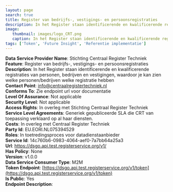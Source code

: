 ```yaml
---
layout: page
search: true
title: Register van bedrijfs-, vestigings- en persoonsregistraties
description: In het Register staan identificerende en kwalificerende registraties van personen, bedrijven en vestigingen, waardoor je kan zien welke personen/bedrijven welke registratie hebben
image:
   thumbnail: images/logo_CRT.png
   caption: In het Register staan identificerende en kwalificerende registraties van personen, bedrijven en vestigingen, waardoor je kan zien welke personen/bedrijven welke registratie hebben
tags: ['Token', 'Future Insight', 'Referentie implementatie']
---
```


<b>Data Service Provider Name</b>: Stichting Centraal Register Techniek  
<b>Feature</b>: Register van bedrijfs-, vestigings- en persoonsregistraties  
<b>Description</b>: In het Register staan identificerende en kwalificerende registraties van personen, bedrijven en vestigingen, waardoor je kan zien welke personen/bedrijven welke registratie hebben  
<b>Contact Point</b>: info@centraalregistertechniek.nl  
<b>Conforms To</b>: Zie endpoint url voor documentatie  
<b>Level Of Assurance</b>: Not applicable  
<b>Security Level</b>: Not applicable  
<b>Access Rights</b>: In overleg met Stichting Centraal Register Techniek  
<b>Service Level Agreements</b>: Generiek gepubliceerde SLA die CRT van toepassing verklaard op al haar diensten.  
<b>Costs</b>: In overleg met Centraal Register Techniek  
<b>Party Id</b>: EU.EORI.NL075394529  
<b>Roles</b>: In toetredingsproces voor datadienstaanbieder  
<b>Service Id</b>: 14c760b6-0983-4064-aef0-7a7bb64a25a3  
<b>Url</b>: https://dsgo.api.test.registerservice.org/v1/  
<b>Has Policy</b>: None  
<b>Version</b>: v1.0.0  
<b>Data Service Consumer Type</b>: M2M  
<b>Token Endpoint</b>: [https://dsgo.api.test.registerservice.org/v1/token](https://dsgo.api.test.registerservice.org/v1/token)  
<b>Is Public</b>: Yes  
<b>Endpoint Description</b>: []()  

